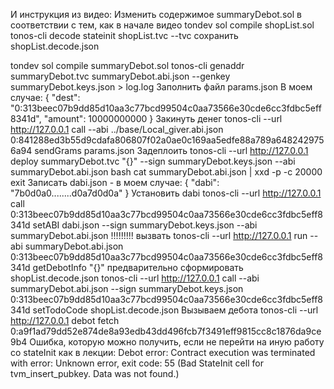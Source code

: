 И инструкция из видео:
Изменить содержимое summaryDebot.sol в соответствии с тем, как в начале видео
tondev sol compile shopList.sol
tonos-cli decode stateinit shopList.tvc --tvc
сохранить shopList.decode.json

tondev sol compile summaryDebot.sol
tonos-cli genaddr summaryDebot.tvc summaryDebot.abi.json --genkey summaryDebot.keys.json > log.log
Заполнить файл params.json
В моем случае:
{
    "dest": "0:313beec07b9dd85d10aa3c77bcd99504c0aa73566e30cde6cc3fdbc5eff8341d",
    "amount": 10000000000
}
Закинуть денег
tonos-cli --url http://127.0.0.1 call --abi ../base/Local_giver.abi.json 0:841288ed3b55d9cdafa806807f02a0ae0c169aa5edfe88a789a6482429756a94 sendGrams params.json
Задеплоить
tonos-cli --url http://127.0.0.1 deploy summaryDebot.tvc "{}" --sign summaryDebot.keys.json --abi summaryDebot.abi.json
bash
cat summaryDebot.abi.json | xxd -p -c 20000
exit
Записать dabi.json - в моем случае:
{
    "dabi": "7b0d0a0........d0a7d0d0a"
}
Установить dabi
tonos-cli --url http://127.0.0.1 call 0:313beec07b9dd85d10aa3c77bcd99504c0aa73566e30cde6cc3fdbc5eff8341d setABI dabi.json --sign summaryDebot.keys.json --abi summaryDebot.abi.json
!!!!!!!!!
вызвать
tonos-cli --url http://127.0.0.1 run --abi summaryDebot.abi.json 0:313beec07b9dd85d10aa3c77bcd99504c0aa73566e30cde6cc3fdbc5eff8341d getDebotInfo "{}"
предварительно сформировать shopList.decode.json
tonos-cli --url http://127.0.0.1 call --abi summaryDebot.abi.json --sign summaryDebot.keys.json 0:313beec07b9dd85d10aa3c77bcd99504c0aa73566e30cde6cc3fdbc5eff8341d setTodoCode shopList.decode.json
Вызываем дебота
tonos-cli --url http://127.0.0.1 debot fetch 0:a9f1ad79dd52e874de8a93edb43dd496fcb7f3491eff9815cc8c1876da9ce9b4
Ошибка, которую можно получить, если не перейти на иную работу со stateInit как в лекции:
Debot error: Contract execution was terminated with error: Unknown error, exit code: 55 (Bad StateInit cell for tvm_insert_pubkey. Data was not found.)